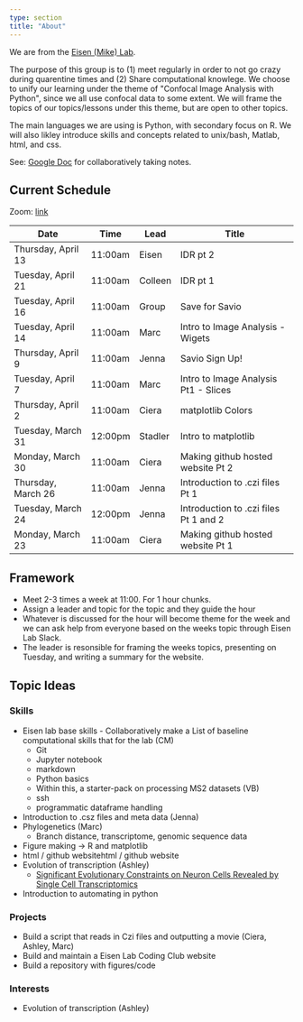 ```yaml
---
type: section
title: "About"
---
```


We are from the [Eisen (Mike) Lab](http://eisenlab.org/).

The purpose of this group is to (1) meet regularly in order to not go crazy during quarentine times and (2) Share computational knowlege.  We choose to unify our learning under the theme of "Confocal Image Analysis with Python", since we all use confocal data to some extent. We will frame the topics of our topics/lessons under this theme, but are open to other topics.

The main languages we are using is Python, with secondary focus on R. We will also likley introduce skills and concepts related to unix/bash, Matlab, html, and css.

See: [Google Doc](https://docs.google.com/document/d/1u2jMBv_y0qQn_dsMklL_fvKJFSVYopRezz7LnGqp6nc/edit?usp=sharing) for collaboratively taking notes.

## Current Schedule 

Zoom: [link](https://berkeley.zoom.us/j/6286606816)

| ﻿Date               | Time    | Lead  | Title                                   |
|--------------------|---------|-------|-----------------------------------------|
| Thursday, April 13 | 11:00am | Eisen  | IDR pt 2                             |
| Tuesday, April 21  | 11:00am | Colleen  | IDR pt 1                            |
| Tuesday, April 16  | 11:00am | Group  | Save for Savio                          |
| Tuesday, April 14  | 11:00am | Marc  | Intro to Image Analysis - Wigets       |
| Thursday, April 9  | 11:00am | Jenna | Savio Sign Up!                         |
| Tuesday, April 7   | 11:00am | Marc  | Intro to Image Analysis Pt1 - Slices    |
| Thursday, April 2  | 11:00am | Ciera | matplotlib Colors                       |
| Tuesday, March 31  | 12:00pm | Stadler | Intro to matplotlib                   |
| Monday, March 30   | 11:00am | Ciera | Making github hosted website Pt 2       |
| Thursday, March 26 | 11:00am | Jenna | Introduction to .czi files Pt 1         |
| Tuesday, March 24  | 12:00pm | Jenna | Introduction to .czi files Pt 1 and 2   |
| Monday, March 23   | 11:00am | Ciera | Making github hosted website Pt 1       |



## Framework

- Meet 2-3 times a week at 11:00. For 1 hour chunks.
- Assign a leader and topic for the topic and they guide the hour
- Whatever is discussed for the hour will become theme for the week and we can ask help from everyone based on the weeks topic through Eisen Lab Slack.
- The leader is resonsible for framing the weeks topics, presenting on Tuesday, and writing a summary for the website. 

## Topic Ideas

### Skills

-  Eisen lab base skills - Collaboratively make a List of baseline computational skills that for the lab (CM)
	-   Git
	-   Jupyter notebook 
	-   markdown
	-   Python basics
	-	Within this, a starter-pack on processing MS2 datasets (VB)
	-   ssh
	-   programmatic dataframe handling
-  Introduction to .csz files and meta data (Jenna)
-  Phylogenetics (Marc)
	- Branch distance, transcriptome, genomic sequence data
-  Figure making → R and matplotlib
-  html / github websitehtml / github website
-	Evolution of transcription (Ashley)
	- 	[Significant Evolutionary Constraints on Neuron Cells Revealed by Single Cell Transcriptomics](https://academic.oup.com/gbe/advance-article/doi/10.1093/gbe/evaa054/5807614?searchresult=1)
-  Introduction to automating in python



### Projects

-	Build a script that reads in Czi files and outputting a movie (Ciera, Ashley, Marc)
-   Build and maintain a Eisen Lab Coding Club website
-   Build a repository with figures/code 


### Interests

-	Evolution of transcription (Ashley)